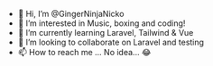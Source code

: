 - 👋 Hi, I’m @GingerNinjaNicko
- 👀 I’m interested in Music, boxing and coding!
- 🌱 I’m currently learning Laravel, Tailwind & Vue
- 💞️ I’m looking to collaborate on Laravel and testing
- 📫 How to reach me ... No idea... 😂

<!---
GingerNinjaNicko/GingerNinjaNicko is a ✨ special ✨ repository because its `README.md` (this file) appears on your GitHub profile.
You can click the Preview link to take a look at your changes.
--->
